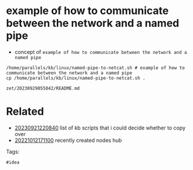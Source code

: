 # example of how to communicate between the network and a named pipe

- concept of `example of how to communicate between the network and a named pipe`

```
/home/parallels/kb/linux/named-pipe-to-netcat.sh # example of how to communicate between the network and a named pipe
cp /home/parallels/kb/linux/named-pipe-to-netcat.sh .
```

` zet/20230929055042/README.md `

# Related

- [20230921220840](/zet/20230921220840/README.md) list of kb scripts that i could decide whether to copy over
- [20221012171100](/zet/20221012171100/README.md) recently created nodes hub

Tags:

    #idea
